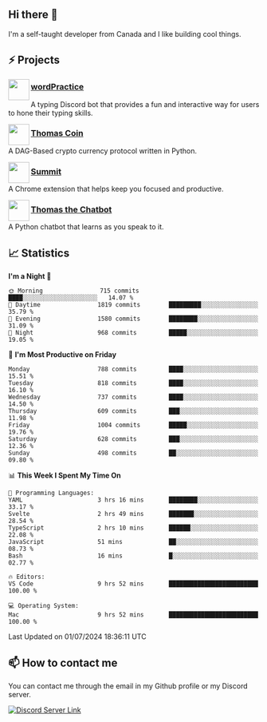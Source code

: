 <h2>Hi there 👋</h2>

<p>I'm a self-taught developer from Canada and I like building cool things.</p>

<h2>⚡ Projects</h2>

<img align="left" src="https://i.imgur.com/BIzs17V.png" width="42" height="42" />
<h3><a target="_blank" href="https://wordpractice.principle.sh/">wordPractice</a></h3>
<p>A typing Discord bot that provides a fun and interactive way for users to hone their typing skills.</p>

<img align="left" src="https://i.imgur.com/4FdQpgN.png" width="42" height="42" />
<h3><a href="https://github.com/principle105/thomas-coin">Thomas Coin</a></h3>
<p>A DAG-Based crypto currency protocol written in Python.</p>

<img align="left" src="https://i.imgur.com/Ly8Atho.png" width="42" height="42" />
<h3><a href="https://summit.sh/">Summit</a></h3>
<p>A Chrome extension that helps keep you focused and productive.</p>

<img align="left" src="https://i.imgur.com/hA9YF2s.png" width="42" height="42" />
<h3><a href="https://github.com/principle105/thomasthechatbot">Thomas the Chatbot</a></h3>
<p>A Python chatbot that learns as you speak to it.</p>

<h2>📈 Statistics</h2>

<!--START_SECTION:waka-->
**I'm a Night 🦉** 

```text
🌞 Morning                715 commits         ████░░░░░░░░░░░░░░░░░░░░░   14.07 % 
🌆 Daytime                1819 commits        █████████░░░░░░░░░░░░░░░░   35.79 % 
🌃 Evening                1580 commits        ████████░░░░░░░░░░░░░░░░░   31.09 % 
🌙 Night                  968 commits         █████░░░░░░░░░░░░░░░░░░░░   19.05 % 
```
📅 **I'm Most Productive on Friday** 

```text
Monday                   788 commits         ████░░░░░░░░░░░░░░░░░░░░░   15.51 % 
Tuesday                  818 commits         ████░░░░░░░░░░░░░░░░░░░░░   16.10 % 
Wednesday                737 commits         ████░░░░░░░░░░░░░░░░░░░░░   14.50 % 
Thursday                 609 commits         ███░░░░░░░░░░░░░░░░░░░░░░   11.98 % 
Friday                   1004 commits        █████░░░░░░░░░░░░░░░░░░░░   19.76 % 
Saturday                 628 commits         ███░░░░░░░░░░░░░░░░░░░░░░   12.36 % 
Sunday                   498 commits         ██░░░░░░░░░░░░░░░░░░░░░░░   09.80 % 
```


📊 **This Week I Spent My Time On** 

```text
💬 Programming Languages: 
YAML                     3 hrs 16 mins       ████████░░░░░░░░░░░░░░░░░   33.17 % 
Svelte                   2 hrs 49 mins       ███████░░░░░░░░░░░░░░░░░░   28.54 % 
TypeScript               2 hrs 10 mins       ██████░░░░░░░░░░░░░░░░░░░   22.08 % 
JavaScript               51 mins             ██░░░░░░░░░░░░░░░░░░░░░░░   08.73 % 
Bash                     16 mins             █░░░░░░░░░░░░░░░░░░░░░░░░   02.77 % 

🔥 Editors: 
VS Code                  9 hrs 52 mins       █████████████████████████   100.00 % 

💻 Operating System: 
Mac                      9 hrs 52 mins       █████████████████████████   100.00 % 
```


 Last Updated on 01/07/2024 18:36:11 UTC
<!--END_SECTION:waka-->

<h2>📫 How to contact me</h2>

You can contact me through the email in my Github profile or my Discord server.

[![Discord Server Link](https://dcbadge.vercel.app/api/server/DHnk46C)](https://discord.gg/DHnk46C)

